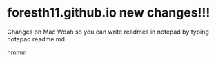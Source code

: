 # foresth11.github.io new changes!!!
Changes on Mac
Woah so you can write readmes in notepad by typing notepad readme.md

hmmm 